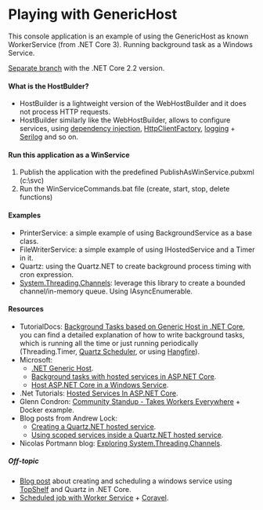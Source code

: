 # Playing with GenericHost
This console application is an example of using the GenericHost as known WorkerService (from .NET Core 3). Running background task as a Windows Service.

[Separate branch](https://github.com/19balazs86/PlayingWithGenericHost/tree/netcoreapp2.2) with the .NET Core 2.2 version.

#### What is the HostBulder?

- HostBuilder is a lightweight version of the WebHostBuilder and it does not process HTTP requests.
- HostBuilder similarly like the WebHostBuilder, allows to configure services, using [dependency injection](https://docs.microsoft.com/en-ie/aspnet/core/fundamentals/dependency-injection?view=aspnetcore-2.2), [HttpClientFactory](https://docs.microsoft.com/en-ie/aspnet/core/fundamentals/http-requests?view=aspnetcore-2.2), [logging](https://docs.microsoft.com/en-ie/aspnet/core/fundamentals/logging/?view=aspnetcore-2.2) + [Serilog](https://github.com/serilog/serilog-extensions-hosting) and so on.

#### Run this application as a WinService

1. Publish the application with the predefined PublishAsWinService.pubxml (c:\svc)
2. Run the WinServiceCommands.bat file (create, start, stop, delete functions)

#### Examples

- PrinterService: a simple example of using BackgroundService as a base class.
- FileWriterService: a simple example of using IHostedService and a Timer in it.
- Quartz: using the Quartz.NET to create background process timing with cron expression.
- [System.Threading.Channels](https://docs.microsoft.com/en-us/dotnet/api/system.threading.channels?view=dotnet-plat-ext-3.0): leverage this library to create a bounded channel/in-memory queue. Using IAsyncEnumerable.

#### Resources

- TutorialDocs: [Background Tasks based on Generic Host in .NET Core](https://www.tutorialdocs.com/article/dotnet-generic-host.html), you can find a detailed explanation of how to write background tasks, which is running all the time or just running periodically (Threading.Timer, [Quartz Scheduler](https://www.quartz-scheduler.net/), or using [Hangfire](https://www.hangfire.io)).
- Microsoft:
  - [.NET Generic Host](https://docs.microsoft.com/en-ie/aspnet/core/fundamentals/host/generic-host?view=aspnetcore-2.2).
  - [Background tasks with hosted services in ASP.NET Core](https://docs.microsoft.com/en-ie/aspnet/core/fundamentals/host/hosted-services?view=aspnetcore-2.2).
  - [Host ASP.NET Core in a Windows Service](https://docs.microsoft.com/en-us/aspnet/core/host-and-deploy/windows-service?view=aspnetcore-2.2).
- .Net Tutorials: [Hosted Services In ASP.NET Core](https://dotnetcoretutorials.com/2019/01/13/hosted-services-in-asp-net-core).
- Glenn Condron: [Community Standup - Takes Workers Everywhere](https://www.youtube.com/watch?v=5AEqA035o5I&feature=youtu.be&t=1709) + Docker example.
- Blog posts from Andrew Lock:
  - [Creating a Quartz.NET hosted service](https://andrewlock.net/creating-a-quartz-net-hosted-service-with-asp-net-core/).
  - [Using scoped services inside a Quartz.NET hosted service](https://andrewlock.net/using-scoped-services-inside-a-quartz-net-hosted-service-with-asp-net-core/).
- Nicolas Portmann blog: [Exploring System.Threading.Channels](https://ndportmann.com/system-threading-channels/).

##### Off-topic
- [Blog post](https://medium.com/cheranga/creating-and-scheduling-a-windows-service-using-topshelf-and-quartz-in-net-core-aae68b8390c) about creating and scheduling a windows service using [TopShelf](http://topshelf-project.com/) and Quartz in .NET Core.
- [Scheduled job with Worker Service](https://dev.to/jamesmh/building-a-net-core-scheduled-job-worker-service-376h) + [Coravel](https://github.com/jamesmh/coravel).
